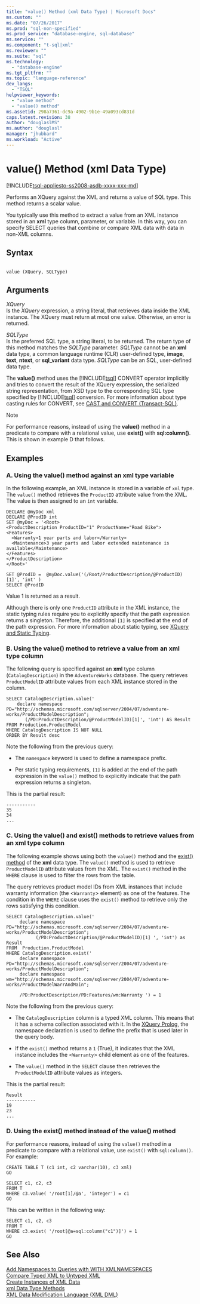 ```yaml
---
title: "value() Method (xml Data Type) | Microsoft Docs"
ms.custom: ""
ms.date: "07/26/2017"
ms.prod: "sql-non-specified"
ms.prod_service: "database-engine, sql-database"
ms.service: ""
ms.component: "t-sql|xml"
ms.reviewer: ""
ms.suite: "sql"
ms.technology: 
  - "database-engine"
ms.tgt_pltfrm: ""
ms.topic: "language-reference"
dev_langs: 
  - "TSQL"
helpviewer_keywords: 
  - "value method"
  - "value() method"
ms.assetid: 298a7361-dc9a-4902-9b1e-49a093cd831d
caps.latest.revision: 38
author: "douglaslMS"
ms.author: "douglasl"
manager: "jhubbard"
ms.workload: "Active"
---
```

# value() Method (xml Data Type)
[!INCLUDE[tsql-appliesto-ss2008-asdb-xxxx-xxx-md](../../includes/tsql-appliesto-ss2008-asdb-xxxx-xxx-md.md)]

  Performs an XQuery against the XML and returns a value of SQL type. This method returns a scalar value.  
  
 You typically use this method to extract a value from an XML instance stored in an **xml** type column, parameter, or variable. In this way, you can specify SELECT queries that combine or compare XML data with data in non-XML columns.  
  
## Syntax  
  
```  
  
value (XQuery, SQLType)  
```  
  
## Arguments  
 *XQuery*  
 Is the *XQuery* expression, a string literal, that retrieves data inside the XML instance. The XQuery must return at most one value. Otherwise, an error is returned.  
  
 *SQLType*  
 Is the preferred SQL type, a string literal, to be returned. The return type of this method matches the *SQLType* parameter. *SQLType* cannot be an **xml** data type, a common language runtime (CLR) user-defined type, **image**, **text**, **ntext**, or **sql_variant** data type. *SQLType* can be an SQL, user-defined data type.  
  
 The **value()** method uses the [!INCLUDE[tsql](../../includes/tsql-md.md)] CONVERT operator implicitly and tries to convert the result of the XQuery expression, the serialized string representation, from XSD type to the corresponding SQL type specified by [!INCLUDE[tsql](../../includes/tsql-md.md)] conversion. For more information about type casting rules for CONVERT, see [CAST and CONVERT &#40;Transact-SQL&#41;](../../t-sql/functions/cast-and-convert-transact-sql.md).  
  
> [!NOTE]  
>  For performance reasons, instead of using the **value()** method in a predicate to compare with a relational value, use **exist()** with **sql:column()**. This is shown in example D that follows.  
  
## Examples  
  
### A. Using the value() method against an xml type variable  
 In the following example, an XML instance is stored in a variable of `xml` type. The `value()` method retrieves the `ProductID` attribute value from the XML. The value is then assigned to an `int` variable.  
  
```  
DECLARE @myDoc xml  
DECLARE @ProdID int  
SET @myDoc = '<Root>  
<ProductDescription ProductID="1" ProductName="Road Bike">  
<Features>  
  <Warranty>1 year parts and labor</Warranty>  
  <Maintenance>3 year parts and labor extended maintenance is available</Maintenance>  
</Features>  
</ProductDescription>  
</Root>'  
  
SET @ProdID =  @myDoc.value('(/Root/ProductDescription/@ProductID)[1]', 'int' )  
SELECT @ProdID  
```  
  
 Value 1 is returned as a result.  
  
 Although there is only one `ProductID` attribute in the XML instance, the static typing rules require you to explicitly specify that the path expression returns a singleton. Therefore, the additional `[1]` is specified at the end of the path expression. For more information about static typing, see [XQuery and Static Typing](../../xquery/xquery-and-static-typing.md).  
  
### B. Using the value() method to retrieve a value from an xml type column  
 The following query is specified against an **xml** type column (`CatalogDescription`) in the `AdventureWorks` database. The query retrieves `ProductModelID` attribute values from each XML instance stored in the column.  
  
```  
SELECT CatalogDescription.value('             
    declare namespace PD="http://schemas.microsoft.com/sqlserver/2004/07/adventure-works/ProductModelDescription";             
       (/PD:ProductDescription/@ProductModelID)[1]', 'int') AS Result             
FROM Production.ProductModel             
WHERE CatalogDescription IS NOT NULL             
ORDER BY Result desc             
```  
  
 Note the following from the previous query:  
  
-   The `namespace` keyword is used to define a namespace prefix.  
  
-   Per static typing requirements, `[1]` is added at the end of the path expression in the `value()` method to explicitly indicate that the path expression returns a singleton.  
  
 This is the partial result:  
  
```  
-----------  
35           
34           
...  
```  
  
### C. Using the value() and exist() methods to retrieve values from an xml type column  
 The following example shows using both the `value()` method and the [exist() method](../../t-sql/xml/exist-method-xml-data-type.md) of the **xml** data type. The `value()` method is used to retrieve `ProductModelID` attribute values from the XML. The `exist()` method in the `WHERE` clause is used to filter the rows from the table.  
  
 The query retrieves product model IDs from XML instances that include warranty information (the <`Warranty`> element) as one of the features. The condition in the `WHERE` clause uses the `exist()` method to retrieve only the rows satisfying this condition.  
  
```  
SELECT CatalogDescription.value('  
     declare namespace PD="http://schemas.microsoft.com/sqlserver/2004/07/adventure-works/ProductModelDescription";  
           (/PD:ProductDescription/@ProductModelID)[1] ', 'int') as Result  
FROM  Production.ProductModel  
WHERE CatalogDescription.exist('  
     declare namespace PD="http://schemas.microsoft.com/sqlserver/2004/07/adventure-works/ProductModelDescription";  
     declare namespace wm="http://schemas.microsoft.com/sqlserver/2004/07/adventure-works/ProductModelWarrAndMain";  
  
     /PD:ProductDescription/PD:Features/wm:Warranty ') = 1  
```  
  
 Note the following from the previous query:  
  
-   The `CatalogDescription` column is a typed XML column. This means that it has a schema collection associated with it. In the [XQuery Prolog](../../xquery/modules-and-prologs-xquery-prolog.md), the namespace declaration is used to define the prefix that is used later in the query body.  
  
-   If the `exist()` method returns a `1` (True), it indicates that the XML instance includes the <`Warranty`> child element as one of the features.  
  
-   The `value()` method in the `SELECT` clause then retrieves the `ProductModelID` attribute values as integers.  
  
 This is the partial result:  
  
```  
Result       
-----------  
19           
23           
...  
```  
  
### D. Using the exist() method instead of the value() method  
 For performance reasons, instead of using the `value()` method in a predicate to compare with a relational value, use `exist()` with `sql:column()`. For example:  
  
```  
CREATE TABLE T (c1 int, c2 varchar(10), c3 xml)  
GO  
  
SELECT c1, c2, c3   
FROM T  
WHERE c3.value( '/root[1]/@a', 'integer') = c1  
GO  
```  
  
 This can be written in the following way:  
  
```  
SELECT c1, c2, c3   
FROM T  
WHERE c3.exist( '/root[@a=sql:column("c1")]') = 1  
GO  
```  
  
## See Also  
 [Add Namespaces to Queries with WITH XMLNAMESPACES](../../relational-databases/xml/add-namespaces-to-queries-with-with-xmlnamespaces.md)   
 [Compare Typed XML to Untyped XML](../../relational-databases/xml/compare-typed-xml-to-untyped-xml.md)   
 [Create Instances of XML Data](../../relational-databases/xml/create-instances-of-xml-data.md)   
 [xml Data Type Methods](../../t-sql/xml/xml-data-type-methods.md)   
 [XML Data Modification Language &#40;XML DML&#41;](../../t-sql/xml/xml-data-modification-language-xml-dml.md)  
  
  
